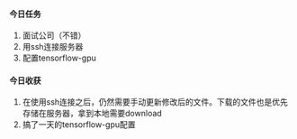 #### 今日任务

1. 面试公司（不错）
2. 用ssh连接服务器
3. 配置tensorflow-gpu

#### 今日收获

1. 在使用ssh连接之后，仍然需要手动更新修改后的文件。下载的文件也是优先存储在服务器，拿到本地需要download
2. 搞了一天的tensorflow-gpu配置